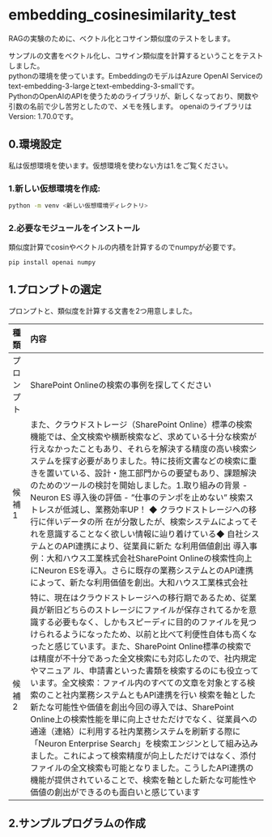 # embedding_cosinesimilarity_test
RAGの実験のために、ベクトル化とコサイン類似度のテストをします。<br>

サンプルの文書をベクトル化し、コサイン類似度を計算するということをテストしました。<br>
pythonの環境を使っています。EmbeddingのモデルはAzure OpenAI Serviceのtext-embedding-3-largeとtext-embedding-3-smallです。<br>
PythonのOpenAIのAPIを使うためのライブラリが、新しくなっており、関数や引数の名前で少し苦労としたので、メモを残します。
openaiのライブラリはVersion: 1.70.0です。

## 0.環境設定
私は仮想環境を使います。仮想環境を使わない方は1.をご覧ください。<br>

### 1.新しい仮想環境を作成:
```bash
python -m venv <新しい仮想環境ディレクトリ>
```

### 2.必要なモジュールをインストール
類似度計算でcosinやベクトルの内積を計算するのでnumpyが必要です。
```bash
pip install openai numpy
```

## 1.プロンプトの選定
プロンプトと、類似度を計算する文書を2つ用意しました。

|種類|内容|
|:--|:---|
|プロンプト|SharePoint Onlineの検索の事例を探してください|
|候補1|また、クラウドストレージ（SharePoint Online）標準の検索機能では、全文検索や横断検索など、求めている十分な検索が行えなかったこともあり、それらを解決する精度の高い検索システムを探す必要がありました。特に技術文書などの検索に重きを置いている、設計・施工部門からの要望もあり、課題解決のためのツールの検討を開始しました。1.取り組みの背景 - Neuron ES 導入後の評価 - ”仕事のテンポを止めない” 検索ストレスが低減し、業務効率UP！ ◆ クラウドストレージへの移行に伴いデータの所 在が分散したが、検索システムによってそれを意識することなく欲しい情報に辿り着けている◆ 自社システムとのAPI連携により、従業員に新た な利用価値創出 導入事例：大和ハウス工業株式会社SharePoint Onlineの検索性向上にNeuron ESを導入。さらに既存の業務システムとのAPI連携によって、新たな利用価値を創出。大和ハウス工業株式会社|
|候補2|特に、現在はクラウドストレージへの移行期であるため、従業員が新旧どちらのストレージにファイルが保存されてるかを意識する必要もなく、しかもスピーディに目的のファイルを見つけられるようになったため、以前と比べて利便性自体も高くなったと感じています。また、SharePoint Online標準の検索では精度が不十分であった全文検索にも対応したので、社内規定やマニュア ル、申請書といった書類を検索するのにも役立っています。全文検索：ファイル内のすべての文章を対象とする検索のこと社内業務システムともAPI連携を行い 検索を軸とした新たな可能性や価値を創出今回の導入では、SharePoint Online上の検索性能を単に向上させただけでなく、従業員への通達（連絡）に利用する社内業務システムを刷新する際に「Neuron Enterprise Search」を検索エンジンとして組み込みました。これによって検索精度が向上しただけではなく、添付ファイルの全文検索も可能となりました。こうしたAPI連携の機能が提供されていることで、検索を軸とした新たな可能性や価値の創出ができるのも面白いと感じています|

## 2.サンプルプログラムの作成

